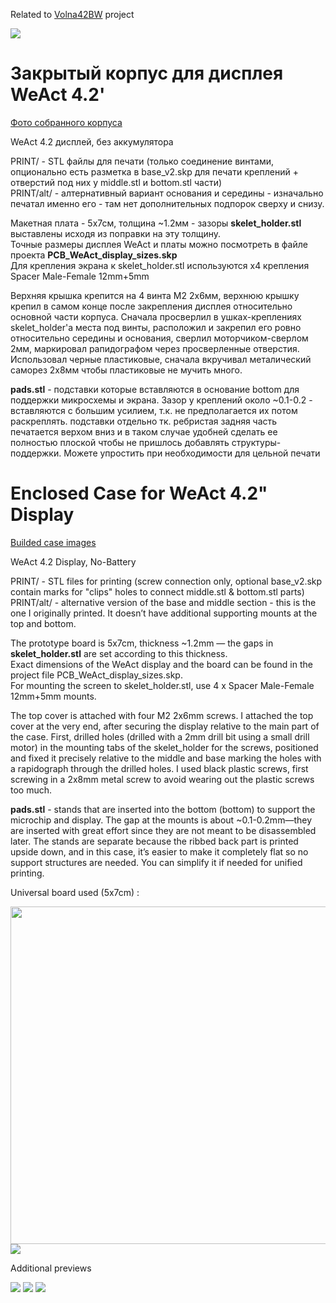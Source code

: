 Related to <a href="https://github.com/NC22/Volna42BW" target="_blank">Volna42BW</a> project

<img src="https://github.com/NC22/Volna42BW-Cases/blob/main/weact/img/preview2.jpg?raw=true">


# Закрытый корпус для дисплея WeAct 4.2'

<a href="https://github.com/NC22/Volna42BW-Cases/tree/main/weact/img" target="_blank">Фото собранного корпуса</a>  

WeAct 4.2 дисплей, без аккумулятора    

PRINT/ - STL файлы для печати (только соединение винтами, опционально есть разметка в base_v2.skp для печати креплений + отверстий под них у middle.stl и bottom.stl части)  
PRINT/alt/ - алтернативный вариант основания и середины - изначально печатал именно его - там нет дополнительных подпорок сверху и снизу. 

Макетная плата - 5х7см, толщина ~1.2мм - зазоры **skelet_holder.stl** выставлены исходя из поправки на эту толщину.  
Точные размеры дисплея WeAct и платы можно посмотреть в файле проекта **PCB_WeAct_display_sizes.skp**  
Для крепления экрана к skelet_holder.stl используются x4 крепления Spacer Male-Female 12mm+5mm  

Верхняя крышка крепится на 4 винта M2 2x6мм, верхнюю крышку крепил в самом конце после закрепления дисплея относительно основной части корпуса. Сначала просверлил в ушках-креплениях skelet_holder'a места под винты, расположил и закрепил его ровно относительно середины и основания, сверлил моторчиком-сверлом 2мм, маркировал рапидографом через просверленные отверстия. Использовал черные пластиковые, сначала вкручивал металический саморез 2x8мм чтобы пластиковые не мучить много.
  
**pads.stl** - подставки которые вставляются в основание bottom для поддержки микросхемы и экрана. Зазор у креплений около ~0.1-0.2 - вставляются c большим усилием, т.к. не предполагается их потом раскреплять.
подставки отдельно тк. ребристая задняя часть печатается верхом вниз и в таком случае удобней сделать ее полностью плоской чтобы не пришлось добавлять структуры-поддержки. Можете упростить при необходимости для цельной печати

# Enclosed Case for WeAct 4.2" Display

<a href="https://github.com/NC22/Volna42BW-Cases/tree/main/weact/img" target="_blank">Builded case images</a>  

WeAct 4.2 Display, No-Battery  

PRINT/ - STL files for printing (screw connection only, optional base_v2.skp contain marks for "clips" holes to connect middle.stl & bottom.stl parts)
PRINT/alt/ - alternative version of the base and middle section - this is the one I originally printed. It doesn’t have additional supporting mounts at the top and bottom.  

The prototype board is 5x7cm, thickness ~1.2mm — the gaps in **skelet_holder.stl** are set according to this thickness.  
Exact dimensions of the WeAct display and the board can be found in the project file PCB_WeAct_display_sizes.skp.  
For mounting the screen to skelet_holder.stl, use 4 x Spacer Male-Female 12mm+5mm mounts.  

The top cover is attached with four M2 2x6mm screws. I attached the top cover at the very end, after securing the display relative to the main part of the case.
First, drilled holes (drilled with a 2mm drill bit using a small drill motor) in the mounting tabs of the skelet_holder for the screws, positioned and fixed it precisely relative to the middle and base marking the holes with a rapidograph through the drilled holes. I used black plastic screws, first screwing in a 2x8mm metal screw to avoid wearing out the plastic screws too much.  
  
**pads.stl** - stands that are inserted into the bottom (bottom) to support the microchip and display. The gap at the mounts is about ~0.1-0.2mm—they are inserted with great effort since they are not meant to be disassembled later. The stands are separate because the ribbed back part is printed upside down, and in this case, it’s easier to make it completely flat so no support structures are needed. You can simplify it if needed for unified printing.

Universal board used (5x7cm) :  

<img src="https://github.com/NC22/Volna42BW-Cases/blob/main/weact/img/board_ref.jpg?raw=true" width="540">

<img src="https://github.com/NC22/Volna42BW-Cases/blob/main/weact/img/PCB_WeAct_display_sizes.jpg?raw=true">

Additional previews  

<img src="https://github.com/NC22/Volna42BW-Cases/blob/main/weact/img/preview.jpg?raw=true">

<img src="https://github.com/NC22/Volna42BW-Cases/blob/main/weact/img/preview_back.jpg?raw=true">

<img src="https://github.com/NC22/Volna42BW-Cases/blob/main/weact/img/preview_port.jpg?raw=true">